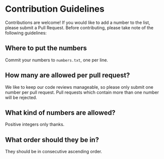 # Contribution Guidelines

Contributions are welcome! If you would like to add a number to the list, please submit a Pull Request. Before contributing, please take note of the following guidelines:

## Where to put the numbers

Commit your numbers to `numbers.txt`, one per line.

## How many are allowed per pull request?

We like to keep our code reviews manageable, so please only submit one number per pull request. Pull requests which contain more than one number will be rejected.

## What kind of numbers are allowed?

Positive integers only thanks.

## What order should they be in?

They should be in consecutive ascending order.
